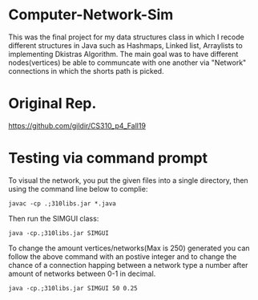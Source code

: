 # Computer-Network-Sim
This was the final project for my data structures class in which I recode different structures in Java such as Hashmaps, Linked list, Arraylists to implementing Dkistras Algorithm. The main goal was to have different nodes(vertices) be able to communcate with one another via "Network" connections in which the shorts path is picked.
# Original Rep.
https://github.com/gildir/CS310_p4_Fall19
# Testing via command prompt
To visual the network, you put the given files into a single directory, then using the command line below to complie: 
```
javac -cp .;310libs.jar *.java
```
Then run the SIMGUI class:
```
java -cp.;310libs.jar SIMGUI
```
To change the amount vertices/networks(Max is 250) generated you can follow the above command with an postive integer and to change the chance of a connection happing between a network type a number after amount of networks between 0-1 in decimal.
```
java -cp.;310libs.jar SIMGUI 50 0.25
```

